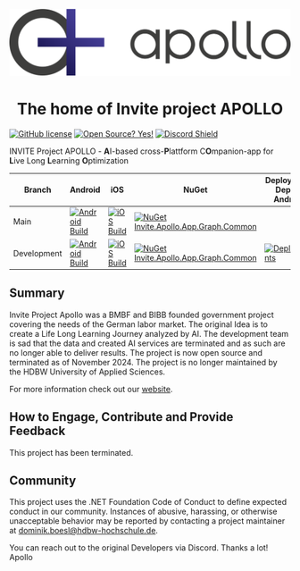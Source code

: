 <p align="center">
  <img src="/swag/logo.svg">
</p>

<h1 align="center">The home of Invite project APOLLO</h1>

[![GitHub license](https://img.shields.io/github/license/Naereen/StrapDown.js.svg)](https://github.com/Naereen/StrapDown.js/blob/master/LICENSE)
[![Open Source? Yes!](https://badgen.net/badge/Open%20Source%20%3F/Yes%21/blue?icon=github)](https://github.com/Naereen/badges/)
[![Discord Shield](https://discordapp.com/api/guilds/883335407377465395/widget.png?style=shield)](https://discord.gg/fKE2KNwmcH)

INVITE Project APOLLO - **A**I-based cross-**P**lattform C**O**mpanion-app for **L**ive Long **L**earning **O**ptimization

| Branch | Android | iOS | NuGet | Deploy iOS / Deploy Android |
| -------------- | --------------- | --------------- | --------------- | --------------- |
| Main | [![Android Build](https://github.com/HDBW/APOLLO/actions/workflows/android.yml/badge.svg?branch=main)](https://github.com/HDBW/APOLLO/actions/workflows/android.yml) | [![iOS Build](https://github.com/HDBW/APOLLO/actions/workflows/ios.yml/badge.svg?branch=main)](https://github.com/HDBW/APOLLO/actions/workflows/ios.yml) | [![NuGet Invite.Apollo.App.Graph.Common](https://github.com/HDBW/APOLLO/actions/workflows/dotnetnuget.yml/badge.svg)](https://github.com/HDBW/APOLLO/actions/workflows/dotnetnuget.yml) |  |
| Development | [![Android Build](https://github.com/HDBW/APOLLO/actions/workflows/android.yml/badge.svg?branch=development)](https://github.com/HDBW/APOLLO/actions/workflows/android.yml) | [![iOS Build](https://github.com/HDBW/APOLLO/actions/workflows/ios.yml/badge.svg?branch=development)](https://github.com/HDBW/APOLLO/actions/workflows/ios.yml) | [![NuGet Invite.Apollo.App.Graph.Common](https://github.com/HDBW/APOLLO/actions/workflows/dotnetnuget.yml/badge.svg?branch=development)](https://github.com/HDBW/APOLLO/actions/workflows/dotnetnuget.yml) |  [![Deployments](https://github.com/HDBW/APOLLO/actions/workflows/deployment.yml/badge.svg)](https://github.com/HDBW/APOLLO/actions/workflows/deployment.yml) | 

## Summary

Invite Project Apollo was a BMBF and BIBB founded government project covering the needs of the German labor market. The original Idea is to create a Life Long Learning Journey analyzed by AI. The development team is sad that the data and created AI services are terminated and as such are no longer able to deliver results. 
The project is now open source and terminated as of November 2024. The project is no longer maintained by the HDBW University of Applied Sciences.

For more information check out our [website](https://project-apollo.de/). 

## How to Engage, Contribute and Provide Feedback

This project has been terminated.


## Community

This project uses the .NET Foundation Code of Conduct to define expected conduct in our community. Instances of abusive, harassing, or otherwise unacceptable behavior may be reported by contacting a project maintainer at dominik.boesl@hdbw-hochschule.de.

You can reach out to the original Developers via Discord.
Thanks a lot! Apollo

